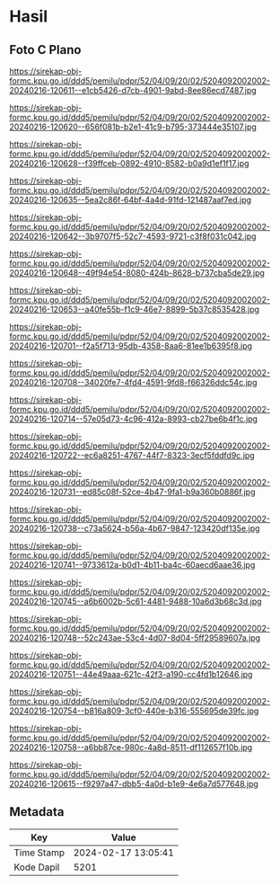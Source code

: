 # Hasil

## Foto C Plano

https://sirekap-obj-formc.kpu.go.id/ddd5/pemilu/pdpr/52/04/09/20/02/5204092002002-20240216-120611--e1cb5426-d7cb-4901-9abd-8ee86ecd7487.jpg

https://sirekap-obj-formc.kpu.go.id/ddd5/pemilu/pdpr/52/04/09/20/02/5204092002002-20240216-120620--656f081b-b2e1-41c9-b795-373444e35107.jpg

https://sirekap-obj-formc.kpu.go.id/ddd5/pemilu/pdpr/52/04/09/20/02/5204092002002-20240216-120628--f39ffceb-0892-4910-8582-b0a9d1ef1f17.jpg

https://sirekap-obj-formc.kpu.go.id/ddd5/pemilu/pdpr/52/04/09/20/02/5204092002002-20240216-120635--5ea2c86f-64bf-4a4d-91fd-121487aaf7ed.jpg

https://sirekap-obj-formc.kpu.go.id/ddd5/pemilu/pdpr/52/04/09/20/02/5204092002002-20240216-120642--3b9707f5-52c7-4593-9721-c3f8f031c042.jpg

https://sirekap-obj-formc.kpu.go.id/ddd5/pemilu/pdpr/52/04/09/20/02/5204092002002-20240216-120648--49f94e54-8080-424b-8628-b737cba5de29.jpg

https://sirekap-obj-formc.kpu.go.id/ddd5/pemilu/pdpr/52/04/09/20/02/5204092002002-20240216-120653--a40fe55b-f1c9-46e7-8899-5b37c8535428.jpg

https://sirekap-obj-formc.kpu.go.id/ddd5/pemilu/pdpr/52/04/09/20/02/5204092002002-20240216-120701--f2a5f713-95db-4358-8aa6-81ee1b6395f8.jpg

https://sirekap-obj-formc.kpu.go.id/ddd5/pemilu/pdpr/52/04/09/20/02/5204092002002-20240216-120708--34020fe7-4fd4-4591-9fd8-f66326ddc54c.jpg

https://sirekap-obj-formc.kpu.go.id/ddd5/pemilu/pdpr/52/04/09/20/02/5204092002002-20240216-120714--57e05d73-4c96-412a-8993-cb27be6b4f1c.jpg

https://sirekap-obj-formc.kpu.go.id/ddd5/pemilu/pdpr/52/04/09/20/02/5204092002002-20240216-120722--ec6a8251-4767-44f7-8323-3ecf5fddfd9c.jpg

https://sirekap-obj-formc.kpu.go.id/ddd5/pemilu/pdpr/52/04/09/20/02/5204092002002-20240216-120731--ed85c08f-52ce-4b47-9fa1-b9a360b0886f.jpg

https://sirekap-obj-formc.kpu.go.id/ddd5/pemilu/pdpr/52/04/09/20/02/5204092002002-20240216-120738--c73a5624-b56a-4b67-9847-123420df135e.jpg

https://sirekap-obj-formc.kpu.go.id/ddd5/pemilu/pdpr/52/04/09/20/02/5204092002002-20240216-120741--9733612a-b0d1-4b11-ba4c-60aecd6aae36.jpg

https://sirekap-obj-formc.kpu.go.id/ddd5/pemilu/pdpr/52/04/09/20/02/5204092002002-20240216-120745--a6b6002b-5c61-4481-9488-10a6d3b68c3d.jpg

https://sirekap-obj-formc.kpu.go.id/ddd5/pemilu/pdpr/52/04/09/20/02/5204092002002-20240216-120748--52c243ae-53c4-4d07-8d04-5ff29589607a.jpg

https://sirekap-obj-formc.kpu.go.id/ddd5/pemilu/pdpr/52/04/09/20/02/5204092002002-20240216-120751--44e49aaa-621c-42f3-a190-cc4fd1b12646.jpg

https://sirekap-obj-formc.kpu.go.id/ddd5/pemilu/pdpr/52/04/09/20/02/5204092002002-20240216-120754--b816a809-3cf0-440e-b316-555695de39fc.jpg

https://sirekap-obj-formc.kpu.go.id/ddd5/pemilu/pdpr/52/04/09/20/02/5204092002002-20240216-120758--a6bb87ce-980c-4a8d-8511-df112657f10b.jpg

https://sirekap-obj-formc.kpu.go.id/ddd5/pemilu/pdpr/52/04/09/20/02/5204092002002-20240216-120615--f9297a47-dbb5-4a0d-b1e9-4e6a7d577648.jpg


## Metadata

| Key        | Value               |
| ---------- | ------------------- |
| Time Stamp | 2024-02-17 13:05:41 |
| Kode Dapil | 5201                |



